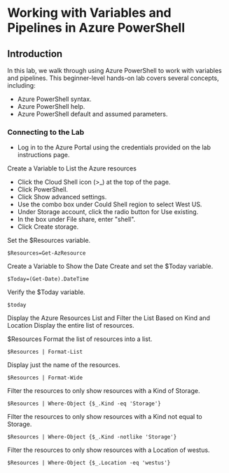 # Working with Variables and Pipelines in Azure PowerShell

## Introduction

In this lab, we walk through using Azure PowerShell to work with variables and pipelines. This beginner-level hands-on lab covers several concepts, including:

- Azure PowerShell syntax.
- Azure PowerShelI help.
- Azure PowerShell default and assumed parameters.

### Connecting to the Lab
- Log in to the Azure Portal using the credentials provided on the lab instructions page.

Create a Variable to List the Azure resources

- Click the Cloud Shell icon (>_) at the top of the page.
- Click PowerShell.
- Click Show advanced settings.
- Use the combo box under Could Shell region to select West US.
- Under Storage account, click the radio button for Use existing.
- In the box under File share, enter "shell".
- Click Create storage.

Set the $Resources variable.

    $Resources=Get-AzResource

Create a Variable to Show the Date
Create and set the $Today variable.

    $Today=(Get-Date).DateTime

Verify the $Today variable.
    
    $today

Display the Azure Resources List and Filter the List Based on Kind and Location Display the entire list of resources.

$Resources Format the list of resources into a list.

    $Resources | Format-List

Display just the name of the resources.

    $Resources | Format-Wide

Filter the resources to only show resources with a Kind of Storage.

    $Resources | Where-Object {$_.Kind -eq 'Storage'}

Filter the resources to only show resources with a Kind not equal to Storage.

    $Resources | Where-Object {$_.Kind -notlike 'Storage'}

Filter the resources to only show resources with a Location of westus.

    $Resources | Where-Object {$_.Location -eq 'westus'}